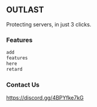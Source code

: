 ## OUTLAST

Protecting servers, in just 3 clicks.

### Features

```markdown
add
features
here
retard
```


### 


### Contact Us

https://discord.gg/4BPYfke7kG
